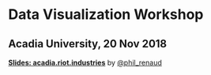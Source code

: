 # Data Visualization Workshop
## Acadia University, 20 Nov 2018
**[Slides: acadia.riot.industries](http://acadia.riot.industries)**
by [@phil_renaud](http://twitter.com/phil_renaud/)
